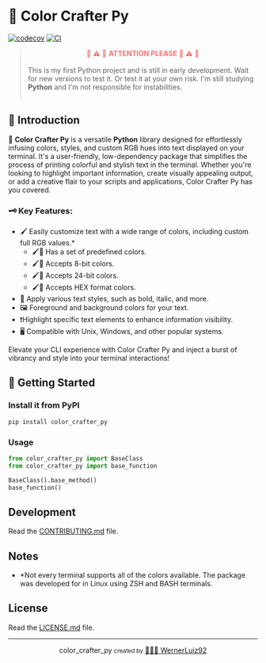 
# 🎨 Color Crafter Py

[![codecov](https://codecov.io/gh/WernerLuiz92/color_crafter_py/branch/main/graph/badge.svg?token=color_crafter_py_token_here)](https://codecov.io/gh/WernerLuiz92/color_crafter_py)
[![CI](https://github.com/WernerLuiz92/color_crafter_py/actions/workflows/main.yml/badge.svg)](https://github.com/WernerLuiz92/color_crafter_py/actions/workflows/main.yml)


> <center style="color: #f87171; text-align: center; width: 100%;">🚨 ⚠️ 🚧 <b>ATTENTION PLEASE</b> 🚧 ⚠️ 🚨</center><br />
> This is my first Python project and is still in early development. Wait for new versions to test it. Or test it at your own risk. I'm still studying <b>Python</b> and I'm not responsible for instabilities.<br /><br />

## 🚀 Introduction

🎨 **Color Crafter Py** is a versatile **Python** library designed for effortlessly infusing colors, styles, and custom RGB hues into text displayed on your terminal. It's a user-friendly, low-dependency package that simplifies the process of printing colorful and stylish text in the terminal. Whether you're looking to highlight important information, create visually appealing output, or add a creative flair to your scripts and applications, Color Crafter Py has you covered.

### 🗝 Key Features:

- 🖌 Easily customize text with a wide range of colors, including custom full RGB values.*
  - 🖌🎨 Has a set of predefined colors.
  - 🖌🎨 Accepts 8-bit colors.
  - 🖌🎨 Accepts 24-bit colors.
  - 🖌🎨 Accepts HEX format colors.
- 📝 Apply various text styles, such as bold, italic, and more.
- 🖼 Foreground and background colors for your text.
- ❗Highlight specific text elements to enhance information visibility.
- 🖥 Compatible with Unix, Windows, and other popular systems.

Elevate your CLI experience with Color Crafter Py and inject a burst of vibrancy and style into your terminal interactions!

## 🚀 Getting Started

### Install it from PyPI

```bash
pip install color_crafter_py
```

### Usage

```py
from color_crafter_py import BaseClass
from color_crafter_py import base_function

BaseClass().base_method()
base_function()
```
## Development

Read the [CONTRIBUTING.md](CONTRIBUTING.md) file.

## Notes
* *Not every terminal supports all of the colors available. The package was developed for in Linux using ZSH and BASH terminals.

## License

Read the [LICENSE.md](LICENSE.md) file.

---
<center>color_crafter_py <small>created by</small> <a href="https://github.com/WernerLuiz92">🧔🏼‍♂️ WernerLuiz92</a></center>